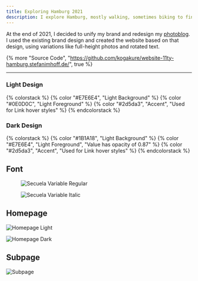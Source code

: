 ```yaml
---
title: Exploring Hamburg 2021
description: I explore Hamburg, mostly walking, sometimes biking to find out more about the individual districts and to shoot photos.
---
```


At the end of 2021, I decided to unify my brand and redesign my [photoblog](https://hamburg.stefanimhoff.de/). I used the existing brand design and created the website based on that design, using variations like full-height photos and rotated text.

{% more "Source Code", "https://github.com/kogakure/website-11ty-hamburg.stefanimhoff.de/", true %}

---

### Light Design

{% colorstack %}
{% color "#E7E6E4", "Light Background" %}
{% color "#0E0D0C", "Light Foreground" %}
{% color "#2d5da3", "Accent", "Used for Link hover styles" %}
{% endcolorstack %}

### Dark Design

{% colorstack %}
{% color "#1B1A18", "Light Background" %}
{% color "#E7E6E4", "Light Foreground", "Value has opacity of 0.87" %}
{% color "#2d5da3", "Accent", "Used for Link hover styles" %}
{% endcolorstack %}

## Font

<figure class="light image-shadow">

![Secuela Variable Regular](/assets/images/projects/exploring-hamburg-v2/secuela-variable-regular.svg)

</figure>

<figure class="light image-shadow">

![Secuela Variable Italic](/assets/images/projects/exploring-hamburg-v2/secuela-variable-italic.svg)

</figure>

## Homepage

![Homepage Light](/assets/images/projects/exploring-hamburg-v2/exploring-hamburg-v2-homepage.jpg)

![Homepage Dark](/assets/images/projects/exploring-hamburg-v2/exploring-hamburg-v2-homepage-dark.jpg)

## Subpage

![Subpage](/assets/images/projects/exploring-hamburg-v2/exploring-hamburg-v2-subpage.jpg)
